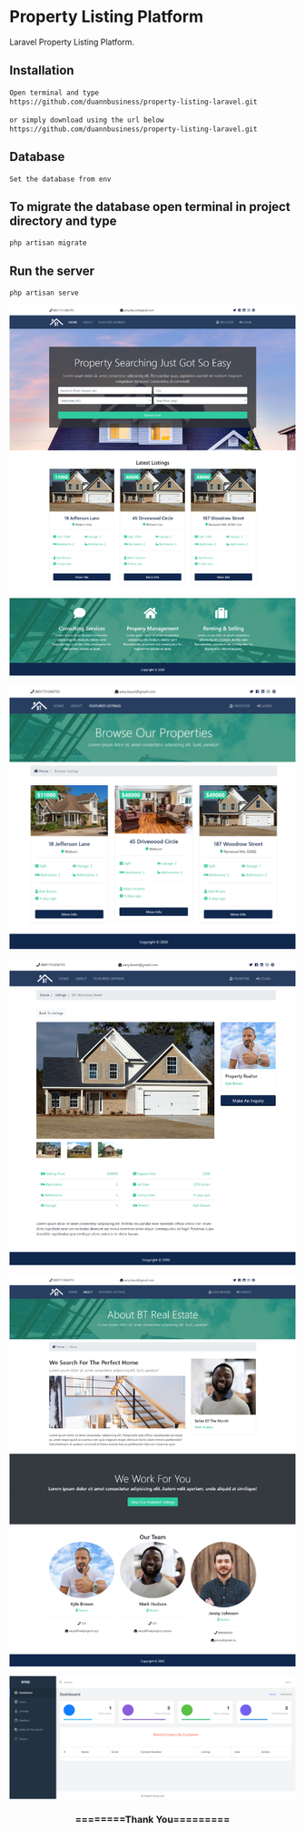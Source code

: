 
# Property Listing Platform
Laravel Property Listing Platform.  
 

## Installation

```
Open terminal and type
https://github.com/duannbusiness/property-listing-laravel.git

or simply download using the url below
https://github.com/duannbusiness/property-listing-laravel.git
```


## Database

```
Set the database from env
```

## To migrate the database open terminal in project directory and type
```
php artisan migrate
```

## Run the server
```
php artisan serve
```

![Settings Window](/screenshots/1.png)

![Settings Window](/screenshots/2.png)

![Settings Window](/screenshots/3.png)

![Settings Window](/screenshots/4.png)

![Settings Window](/screenshots/5.png)


<div align="center">
    <h3>========Thank You=========</h3>
</div>
